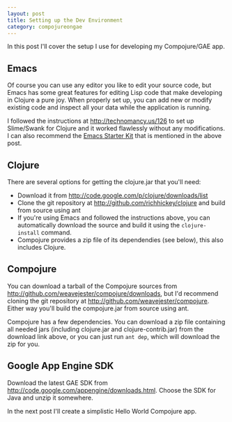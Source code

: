 ```yaml
---
layout: post
title: Setting up the Dev Environment
category: compojureongae
---
```


In this post I'll cover the setup I use for developing my Compojure/GAE app.

<!--more-->

## Emacs

Of course you can use any editor you like to edit your source code,
but Emacs has some great features for editing Lisp code that make
developing in Clojure a pure joy. When properly set up, you can add
new or modify existing code and inspect all your data while the
application is running.

I followed the instructions at <http://technomancy.us/126> to set up
Slime/Swank for Clojure and it worked flawlessly without any
modifications. I can also recommend the [Emacs Starter Kit][1] that is
mentioned in the above post.

## Clojure

There are several options for getting the clojure.jar that you'll need:

- Download it from <http://code.google.com/p/clojure/downloads/list>
- Clone the git repository at <http://github.com/richhickey/clojure> 
  and build from source using ant
- If you're using Emacs and followed the instructions above, you can 
  automatically download the source and build it using the
  `clojure-install` command.
- Compojure provides a zip file of its dependendies (see below), 
  this also includes Clojure.

## Compojure

You can download a tarball of the Compojure sources from
<http://github.com/weavejester/compojure/downloads>, but I'd recommend
cloning the git repository at
<http://github.com/weavejester/compojure>. Either way you'll build
the compojure.jar from source using ant. 

Compojure has a few dependencies. You can download a zip file
containing all needed jars (including clojure.jar and
clojure-contrib.jar) from the download link above, or you can just run
`ant dep`, which will download the zip for you.

## Google App Engine SDK

Download the latest GAE SDK from
<http://code.google.com/appengine/downloads.html>. Choose the SDK for
Java and unzip it somewhere.

In the next post I'll create a simplistic Hello World Compojure app.

[1]: http://github.com/technomancy/emacs-starter-kit
